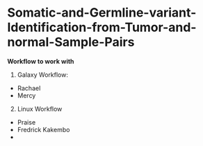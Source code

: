# Somatic-and-Germline-variant-Identification-from-Tumor-and-normal-Sample-Pairs


**Workflow to work with**

1. Galaxy Workflow:
- Rachael 
- Mercy



2. Linux Workflow
- Praise 
- Fredrick Kakembo
- 
